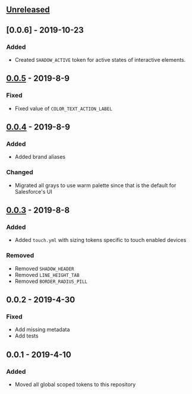 <!-- Release notes authoring guidelines: http://keepachangelog.com/ -->

## [Unreleased]

## [0.0.6] - 2019-10-23

### Added

- Created `SHADOW_ACTIVE` token for active states of interactive elements.

## [0.0.5] - 2019-8-9

### Fixed

- Fixed value of `COLOR_TEXT_ACTION_LABEL`

## [0.0.4] - 2019-8-9

### Added

- Added brand aliases

### Changed

- Migrated all grays to use warm palette since that is the default for Salesforce's UI

## [0.0.3] - 2019-8-8

### Added

- Added `touch.yml` with sizing tokens specific to touch enabled devices

### Removed

- Removed `SHADOW_HEADER`
- Removed `LINE_HEIGHT_TAB`
- Removed `BORDER_RADIUS_PILL`

## 0.0.2 - 2019-4-30

### Fixed

- Add missing metadata
- Add tests

## 0.0.1 - 2019-4-10

### Added

- Moved all global scoped tokens to this repository

[Unreleased]: https://github.com/salesforce-ux/design-system-primitive-tokens/compare/v0.0.5...HEAD
[0.0.5]: https://github.com/salesforce-ux/design-system-primitive-tokens/releases/tag/v0.0.5
[0.0.4]: https://github.com/salesforce-ux/design-system-primitive-tokens/releases/tag/v0.0.4
[0.0.3]: https://github.com/salesforce-ux/design-system-primitive-tokens/releases/tag/v0.0.3
